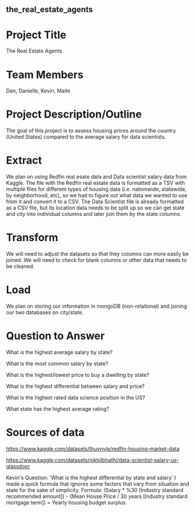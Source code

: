 ## the_real_estate_agents
# Project Title 
The Real Estate Agents

# Team Members
Dan, Danielle, Kevin, Maite

# Project Description/Outline
The goal of this project is to assess housing prices around the country (United States) compared to the average salary for data scientists. 

# Extract
We plan on using Redfin real esate data and Data scientist salary data from Kaggle. The file with the Redfin real estate data is formatted as a TSV with multiple files for different types of housing data (i.e. nationwide, statewide, by neighborhood, etc), so we had to figure out what data we wanted to use from it and convert it to a CSV. The Data Scientist file is already formatted as a CSV file, but its location data needs to be split up so we can get state and city into individual columns and later join them by the state columns.

# Transform
We will need to adjust the datasets so that they columns can more easily be joined. We will need to check for blank columns or other data that needs to be cleaned.

# Load
We plan on storing our information in mongoDB (non-relational) and joining our two databases on city/state.

# Question to Answer
What is the highest average salary by state?

What is the most common salary by state?

What is the highest/lowest price to buy a dwelling by state?

What is the highest differential between salary and price?

What is the highest rated data science position in the US?

What state has the highest average rating?

# Sources of data

https://www.kaggle.com/datasets/thuynyle/redfin-housing-market-data

https://www.kaggle.com/datasets/nikhilbhathi/data-scientist-salary-us-glassdoor


Kevin's Question: 'What is the highest differential by state and salary'
I made a quick formula that ignores some factors that vary from situation and state for the sake of simplicity. 
Formula:
(Salary * %30 [Industry standard recommended amount]) - (Mean House Price / 30 years [Industry standard mortgage term]) = Yearly housing budget surplus.
